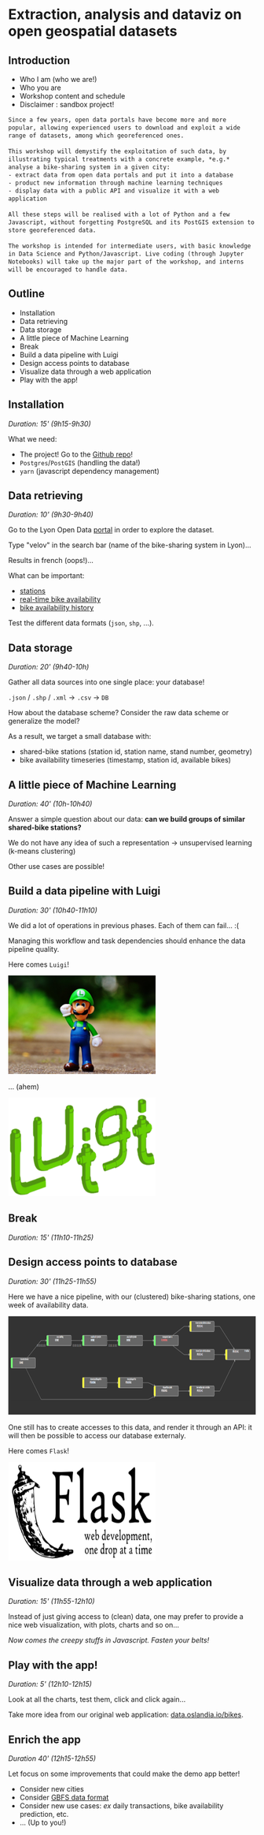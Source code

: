 # Extraction, analysis and dataviz on open geospatial datasets

## Introduction

+ Who I am (who we are!)
+ Who you are
+ Workshop content and schedule
+ Disclaimer : sandbox project!

```
Since a few years, open data portals have become more and more popular, allowing experienced users to download and exploit a wide range of datasets, among which georeferenced ones.

This workshop will demystify the exploitation of such data, by illustrating typical treatments with a concrete example, *e.g.* analyse a bike-sharing system in a given city:
- extract data from open data portals and put it into a database
- product new information through machine learning techniques
- display data with a public API and visualize it with a web application

All these steps will be realised with a lot of Python and a few Javascript, without forgetting PostgreSQL and its PostGIS extension to store georeferenced data.

The workshop is intended for intermediate users, with basic knowledge in Data Science and Python/Javascript. Live coding (through Jupyter Notebooks) will take up the major part of the workshop, and interns will be encouraged to handle data.
```

## Outline

+ Installation
+ Data retrieving
+ Data storage
+ A little piece of Machine Learning
+ Break
+ Build a data pipeline with Luigi
+ Design access points to database
+ Visualize data through a web application
+ Play with the app!

## Installation

*Duration: 15' (9h15-9h30)*

What we need:
+ The project! Go to
the [Github repo](https://github.com/Oslandia/workshop-jitenshea)!
+ `Postgres`/`PostGIS` (handling the data!)
+ `yarn` (javascript dependency management)

## Data retrieving

*Duration: 10' (9h30-9h40)*

Go to the Lyon Open
Data [portal](https://download.data.grandlyon.com/catalogue/srv/eng/catalog.search#/home) in order to explore the dataset.

Type "velov" in the search bar (name of the bike-sharing system in Lyon)...

Results in french (oops!)...

What can be important:
+ [stations](https://download.data.grandlyon.com/catalogue/srv/eng/catalog.search#/metadata/56a61ec4-8ce7-46ab-bdc4-3365e2d95635)
+ [real-time bike availability](https://download.data.grandlyon.com/catalogue/srv/eng/catalog.search#/metadata/46eac9e4-33cb-45b7-a104-7bcc8e654c98)
+ [bike availability history](https://download.data.grandlyon.com/catalogue/srv/eng/catalog.search#/metadata/9bc6806d-e8a0-463b-aaa1-4364a75e44d7)

Test the different data formats (`json`, `shp`, ...).

## Data storage

*Duration: 20' (9h40-10h)*

Gather all data sources into one single place: your database!

`.json` / `.shp` / `.xml` -> `.csv` -> `DB`

How about the database scheme? Consider the raw data scheme or generalize the
model?

As a result, we target a small database with:
+ shared-bike stations (station id, station name, stand number, geometry)
+ bike availability timeseries (timestamp, station id, available bikes)

## A little piece of Machine Learning

*Duration: 40' (10h-10h40)*

Answer a simple question about our data: **can we build groups of similar
shared-bike stations?**

We do not have any idea of such a representation -> unsupervised learning
(k-means clustering)

Other use cases are possible!

## Build a data pipeline with Luigi

*Duration: 30' (10h40-11h10)*

We did a lot of operations in previous phases. Each of them can fail... :(

Managing this workflow and task dependencies should enhance the data pipeline
quality.

Here comes `Luigi`!

<img src="./img/luigi-the-plumber.jpg"  width="300" height="200">

... (ahem)

<img src="./img/luigi.png"  width="300" height="200">

## Break

*Duration: 15' (11h10-11h25)*

## Design access points to database

*Duration: 30' (11h25-11h55)*

Here we have a nice pipeline, with our (clustered) bike-sharing stations, one
week of availability data.

<img src="./img/luigi-pipeline.png"  width="600" height="200">

One still has to create accesses to this data, and render it through an API: it will then be possible to access our database externaly.

Here comes `Flask`!

<img src="./img/flask-logo.png"  width="300" height="200">

## Visualize data through a web application

*Duration: 15' (11h55-12h10)*

Instead of just giving access to (clean) data, one may prefer to provide a nice
web visualization, with plots, charts and so on...

*Now comes the creepy stuffs in Javascript. Fasten your belts!*

## Play with the app!

*Duration: 5' (12h10-12h15)*

Look at all the charts, test them, click and click again...

Take more idea from our original web
application: [data.oslandia.io/bikes](data.oslandia.io/bikes).

## Enrich the app

*Duration 40' (12h15-12h55)*

Let focus on some improvements that could make the demo app better!

+ Consider new cities
+ Consider [GBFS data format](https://github.com/NABSA/gbfs)
+ Consider new use cases: *ex* daily transactions, bike availability
  prediction, etc.
+ ... (Up to you!)
